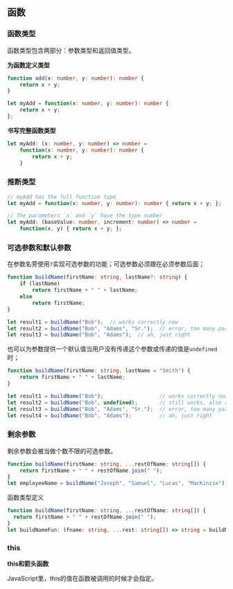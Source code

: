 ## 函数

### 函数类型

函数类型包含两部分：参数类型和返回值类型。

**为函数定义类型**

```ts
function add(x: number, y: number): number {
    return x + y;
}

let myAdd = function(x: number, y: number): number {
    return x + y;
};
```

**书写完整函数类型**

```ts
let myAdd: (x: number, y: number) => number =
    function(x: number, y: number): number {
        return x + y;
    }
```

### 推断类型

```ts
// myAdd has the full function type
let myAdd = function(x: number, y: number): number { return x + y; };

// The parameters `x` and `y` have the type number
let myAdd: (baseValue: number, increment: number) => number =
    function(x, y) { return x + y; };
```

### 可选参数和默认参数

在参数名旁使用`?`实现可选参数的功能；可选参数必须跟在必须参数后面；

```ts
function buildName(firstName: string, lastName?: string) {
    if (lastName)
        return firstName + " " + lastName;
    else
        return firstName;
}

let result1 = buildName("Bob");  // works correctly now
let result2 = buildName("Bob", "Adams", "Sr.");  // error, too many parameters
let result3 = buildName("Bob", "Adams");  // ah, just right
```

也可以为参数提供一个默认值当用户没有传递这个参数或传递的值是`undefined`时；

```ts
function buildName(firstName: string, lastName = "Smith") {
    return firstName + " " + lastName;
}

let result1 = buildName("Bob");                  // works correctly now, returns "Bob Smith"
let result2 = buildName("Bob", undefined);       // still works, also returns "Bob Smith"
let result3 = buildName("Bob", "Adams", "Sr.");  // error, too many parameters
let result4 = buildName("Bob", "Adams");         // ah, just right
```

### 剩余参数

剩余参数会被当做个数不限的可选参数。

```ts
function buildName(firstName: string, ...restOfName: string[]) {
    return firstName + " " + restOfName.join(" ");
}
let employeeName = buildName("Joseph", "Samuel", "Lucas", "MacKinzie");
```

函数类型定义

```ts
function buildName(firstName: string, ...restOfName: string[]) {
  return firstName + " " + restOfName.join(" ");
}
let buildNameFun: (fname: string, ...rest: string[]) => string = buildName;
```

### this

**this和箭头函数**

JavaScript里，this的值在函数被调用的时候才会指定。
